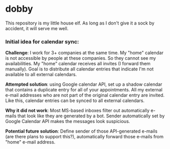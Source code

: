 # dobby
This repository is my little house elf. As long as I don't give it a sock by accident, it will serve me well.

### Initial idea for calendar sync:
__Challenge__: I work for 3+ companies at the same time. My "home" calendar is not accessible by people at these companies. So they cannot see my availabilities.
My "home" calendar receives all invites (I forward them manually).
Goal is to distribute all calendar entries that indicate I'm not available to all external calendars.

__Attempted solution__: using Google calendar API, set up a shadow calendar that contains a duplicate entry for all of your appointments.
All my external e-mail addresses who are not part of the original calendar entry are invited.
Like this, calendar entries can be synced to all external calendars.

__Why it did not work__: Most MS-based inboxes filter out automatically e-mails that look like they are generated by a bot.
Sender automatically set by Google Calendar API makes the messages look suspicious.

__Potential future solution__: Define sender of those API-generated e-mails (are there plans to support this?), automatically forward those e-mails from "home" e-mail address.
